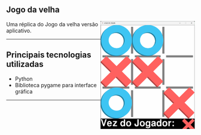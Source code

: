  ## Jogo da velha


 <p><img align="right" src="https://github.com/0Kunz/PROJETOS/blob/main/Jogo%20da%20Velha/apresentação/fim.png" width=50% height=50% /></p>


<p>Uma réplica do Jogo da velha versão aplicativo.</p>
<hr>

## Principais tecnologias utilizadas

* Python
* Biblioteca pygame para interface gráfica

<hr>
</body>
